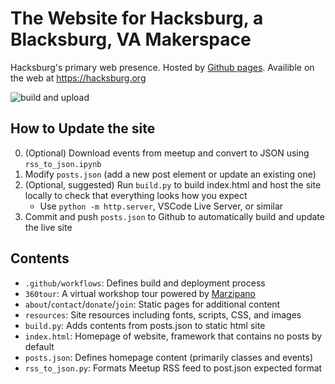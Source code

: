 # The Website for Hacksburg, a Blacksburg, VA Makerspace

Hacksburg's primary web presence. Hosted by [Github pages](https://pages.github.com/). Availible on the web at https://hacksburg.org

![build and upload](https://github.com/Hacksburg/hacksburg.github.io/actions/workflows/build-and-upload.yaml/badge.svg)

## How to Update the site

0. (Optional) Download events from meetup and convert to JSON using ```rss_to_json.ipynb```
1. Modify ```posts.json``` (add a new post element or update an existing one)
2. (Optional, suggested) Run ```build.py``` to build index.html and host the site locally to check that everything looks how you expect 
    * Use ```python -m http.server```, VSCode Live Server, or similar
3. Commit and push ```posts.json``` to Github to automatically build and update the live site

## Contents

* ```.github/workflows```: Defines build and deployment process
* ```360tour```: A virtual workshop tour powered by [Marzipano](https://github.com/google/marzipano)
* ```about```/```contact```/```donate```/```join```: Static pages for additional content
* ```resources```: Site resources including fonts, scripts, CSS, and images
* ```build.py```: Adds contents from posts.json to static html site
* ```index.html```: Homepage of website, framework that contains no posts by default
* ```posts.json```: Defines homepage content (primarily classes and events)
* ```rss_to_json.py```: Formats Meetup RSS feed to post.json expected format
